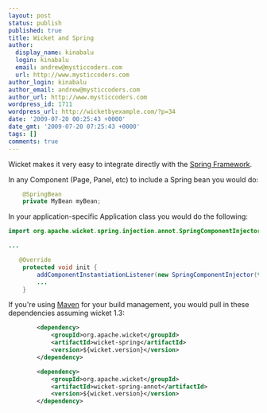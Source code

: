 ```yaml
---
layout: post
status: publish
published: true
title: Wicket and Spring
author:
  display_name: kinabalu
  login: kinabalu
  email: andrew@mysticcoders.com
  url: http://www.mysticcoders.com
author_login: kinabalu
author_email: andrew@mysticcoders.com
author_url: http://www.mysticcoders.com
wordpress_id: 1711
wordpress_url: http://wicketbyexample.com/?p=34
date: '2009-07-20 00:25:43 +0000'
date_gmt: '2009-07-20 07:25:43 +0000'
tags: []
comments: true
---
```

Wicket makes it very easy to integrate directly with the <a href="http://springframework.org" target="_blank">Spring Framework</a>.<a id="more"></a><a id="more-1711"></a>

In any Component (Page, Panel, etc) to include a Spring bean you would do:

``` java
    @SpringBean
    private MyBean myBean;
```

In your application-specific Application class you would do the following:

``` java
import org.apache.wicket.spring.injection.annot.SpringComponentInjector;

...

   @Override
    protected void init {
        addComponentInstantiationListener(new SpringComponentInjector(this));
        ...
    }
```

If you're using <a href="http://maven.apache.org" target="_blank">Maven</a> for your build management, you would pull in these dependencies assuming wicket 1.3:

``` xml
        <dependency>
            <groupId>org.apache.wicket</groupId>
            <artifactId>wicket-spring</artifactId>
            <version>${wicket.version}</version>
        </dependency>

        <dependency>
            <groupId>org.apache.wicket</groupId>
            <artifactId>wicket-spring-annot</artifactId>
            <version>${wicket.version}</version>
        </dependency>
```
